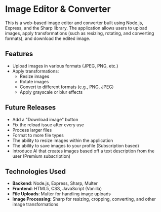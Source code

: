 # Image Editor & Converter
This is a web-based image editor and converter built using Node.js, Express, and the Sharp library. The application allows users to upload images, apply transformations (such as resizing, rotating, and converting formats), and download the edited image.

## Features
- Upload images in various formats (JPEG, PNG, etc.)
- Apply transformations:
  - Resize images
  - Rotate images
  - Convert to different formats (e.g., PNG, JPEG)
  - Apply grayscale or blur effects

## Future Releases
- Add a "Download image" button
- Fix the reload issue after every use
- Process larger files
- Format to more file types
- The ability to resize images within the application
- The ability to save images to your profile (Subscription based)
- Introduce AI that creates images based off a text description from the user (Premium subscription)

## Technologies Used
- **Backend**: Node.js, Express, Sharp, Multer
- **Frontend**: HTML5, CSS, JavaScript (Vanilla)
- **File Uploads**: Multer for handling image uploads
- **Image Processing**: Sharp for resizing, cropping, converting, and other image transformations
